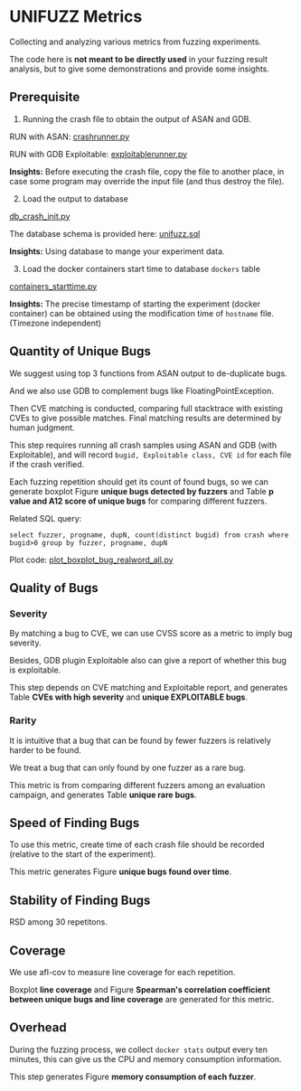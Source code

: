 # UNIFUZZ Metrics
Collecting and analyzing various metrics from fuzzing experiments.

The code here is **not meant to be directly used** in your fuzzing result analysis, but to give some demonstrations and provide some insights.

## Prerequisite

1. Running the crash file to obtain the output of ASAN and GDB.

RUN with ASAN: [crashrunner.py](./code/crashrunner.py)

RUN with GDB Exploitable: [exploitablerunner.py](./code/exploitablerunner.py)

**Insights:** Before executing the crash file, copy the file to another place, in case some program may override the input file (and thus destroy the file).

2. Load the output to database

[db_crash_init.py](./code/db_crash_init.py)

The database schema is provided here: [unifuzz.sql](./code/unifuzz.sql)

**Insights:** Using database to mange your experiment data.

3. Load the docker containers start time to database `dockers` table

[containers_starttime.py](./code/containers_starttime.py)

**Insights:** The precise timestamp of starting the experiment (docker container) can be obtained using the modification time of `hostname` file. (Timezone independent)

## Quantity of Unique Bugs

We suggest using top 3 functions from ASAN output to de-duplicate bugs.

And we also use GDB to complement bugs like FloatingPointException.

Then CVE matching is conducted, comparing full stacktrace with existing CVEs to give possible matches. Final matching results are determined by human judgment.

This step requires running all crash samples using ASAN and GDB (with Exploitable), and will record `bugid, Exploitable class, CVE id` for each file if the crash verified.

Each fuzzing repetition should get its count of found bugs, so we can generate boxplot Figure **unique bugs detected by fuzzers** and Table **p value and A12 score of unique bugs** for comparing different fuzzers.

Related SQL query:

```
select fuzzer, progname, dupN, count(distinct bugid) from crash where bugid>0 group by fuzzer, progname, dupN
```

Plot code: [plot_boxplot_bug_realword_all.py](./code/plot_boxplot_bug_realword_all.py)

## Quality of Bugs

### Severity

By matching a bug to CVE, we can use CVSS score as a metric to imply bug severity.

Besides, GDB plugin Exploitable also can give a report of whether this bug is exploitable.

This step depends on CVE matching and Exploitable report, and generates Table **CVEs with high severity** and **unique EXPLOITABLE bugs**.

### Rarity

It is intuitive that a bug that can be found by fewer fuzzers is relatively harder to be found.

We treat a bug that can only found by one fuzzer as a rare bug.

This metric is from comparing different fuzzers among an evaluation campaign, and generates Table **unique rare bugs**.

## Speed of Finding Bugs

To use this metric, create time of each crash file should be recorded (relative to the start of the experiment).

This metric generates Figure **unique bugs found over time**.

## Stability of Finding Bugs

RSD among 30 repetitons.

## Coverage

We use afl-cov to measure line coverage for each repetition. 

Boxplot **line coverage** and Figure **Spearman's correlation coefficient between unique bugs and line coverage** are generated for this metric.

## Overhead

During the fuzzing process, we collect `docker stats` output every ten minutes, this can give us the CPU and memory consumption information.

This step generates Figure **memory consumption of each fuzzer**.

